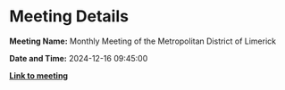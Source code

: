 # Meeting Details

**Meeting Name:** Monthly Meeting of the Metropolitan District of Limerick

**Date and Time:** 2024-12-16 09:45:00

**<a href="https://www.limerick.ie/council/whats-on/monthly-meeting-of-the-metropolitan-district-of-limerick-18" target="_blank">Link to meeting</a>**
